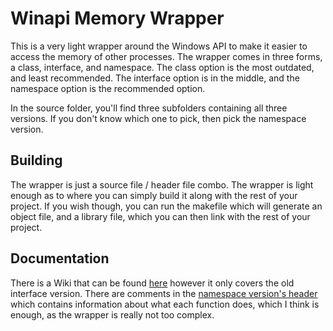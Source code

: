 # Winapi Memory Wrapper
This is a very light wrapper around the Windows API to make it easier to access the memory of other processes. The wrapper comes in three forms, a class, interface, and namespace. The class option is the most outdated, and least recommended. The interface option is in the middle, and the namespace option is the recommended option. 

In the source folder, you'll find three subfolders containing all three versions. If you don't know which one to pick, then pick the namespace version. 

## Building
The wrapper is just a source file / header file combo. The wrapper is light enough as to where you can simply build it along with the rest of your project. If you wish though, you can run the makefile which will generate an object file, and a library file, which you can then link with the rest of your project.

## Documentation
  There is a Wiki that can be found [here](https://github.com/Shayna-x02/MemoryInterface/wiki) however it only covers the old interface version. There are comments in the [namespace version's header](source/Namespace/winmem.hxx) which contains information about what each function does, which I think is enough, as the wrapper is really not too complex.
